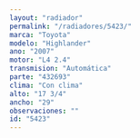 ```yaml
---
layout: "radiador"
permalink: "/radiadores/5423/"
marca: "Toyota"
modelo: "Highlander"
ano: "2007"
motor: "L4 2.4"
transmision: "Automática"
parte: "432693"
clima: "Con clima"
alto: "17 3/4"
ancho: "29"
observaciones: ""
id: "5423"
---
```


